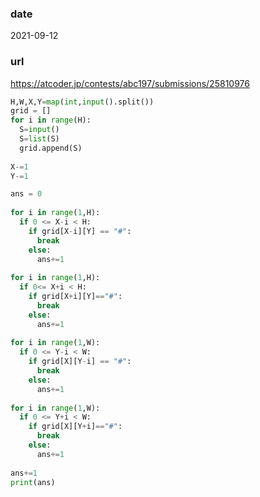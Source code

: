 ### date

2021-09-12

### url

https://atcoder.jp/contests/abc197/submissions/25810976

```python
H,W,X,Y=map(int,input().split())
grid = []
for i in range(H):
  S=input()
  S=list(S)
  grid.append(S)
 
X-=1
Y-=1

ans = 0
 
for i in range(1,H):
  if 0 <= X-i < H:
    if grid[X-i][Y] == "#":
      break
    else:
      ans+=1
 
for i in range(1,H):
  if 0<= X+i < H:
    if grid[X+i][Y]=="#":
      break
    else:
      ans+=1
      
for i in range(1,W):
  if 0 <= Y-i < W:
    if grid[X][Y-i] == "#":
      break
    else:
      ans+=1
 
for i in range(1,W):
  if 0 <= Y+i < W:
    if grid[X][Y+i]=="#":
      break
    else:
      ans+=1
 
ans+=1
print(ans)
```
